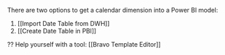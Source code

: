 There are two options to get a calendar dimension into a Power BI model:
1. [[Import Date Table from DWH]]
2. [[Create Date Table in PBI]]

?? Help yourself with a tool: [[Bravo Template Editor]]